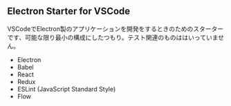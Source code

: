 ## Electron Starter for VSCode

VSCodeでElectron製のアプリケーションを開発をするときのためのスターターです、可能な限り最小の構成にしたつもり。テスト関連のものははいっていません。

- Electron
- Babel
- React
- Redux
- ESLint (JavaScript Standard Style)
- Flow
